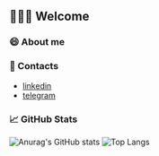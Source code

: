 ## 👨🏻‍💻 Welcome

### 😄 About me

### 🔗 Contacts

- [linkedin](https://www.linkedin.com/in/xkelxmc)
- [telegram](https://t.me/xkelxmc)

### 📈 GitHub Stats

![Anurag's GitHub stats](https://github-readme-stats.vercel.app/api?username=xkelxmc&count_private=true&show_icons=true&hide=contribs&theme=react&t=1)
![Top Langs](https://github-readme-stats.vercel.app/api/top-langs/?username=xkelxmc&layout=compact&theme=react)
<!--
**xkelxmc/xkelxmc** is a ✨ _special_ ✨ repository because its `README.md` (this file) appears on your GitHub profile.

Here are some ideas to get you started:

- 🔭 I’m currently working on ...
- 🌱 I’m currently learning ...
- 👯 I’m looking to collaborate on ...
- 🤔 I’m looking for help with ...
- 💬 Ask me about ...
- 📫 How to reach me: ...
- 😄 Pronouns: ...
- ⚡ Fun fact: ...
-->
